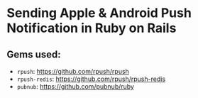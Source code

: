 # Sending Apple & Android Push Notification in Ruby on Rails

## Gems used:
- `rpush`: https://github.com/rpush/rpush
- `rpush-redis`: https://github.com/rpush/rpush-redis
- `pubnub`: https://github.com/pubnub/ruby
